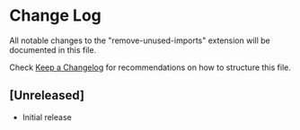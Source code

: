 # Change Log

All notable changes to the "remove-unused-imports" extension will be documented in this file.

Check [Keep a Changelog](http://keepachangelog.com/) for recommendations on how to structure this file.

## [Unreleased]

- Initial release